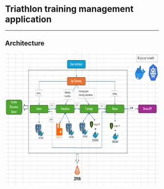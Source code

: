 # Triathlon training management application

<hr>

## Architecture

<img src="https://github.com/Marcin1990x/triathlon-training-management-application-microservices/blob/master/architecture.png"  width="941" height="434"/>


